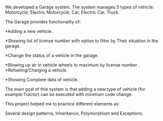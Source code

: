 We developed a Garage system.
The system manages 5 types of vehicle: Motorcycle, Electric Motorcycle, Car, Electric Car, Truck.

The Garage provides functionality of: 

*Adding a new vehicle .

*Showing list of license number with option to filter by Their situation in the garage.

*Change the status of a vehicle in the garage.

*Blowing up air in vehicle wheels to maximum by license number
.
*Refueling/Charging a vehicle.

*Showing Complete data of vehicle.


The main goal of thie system is that adding a new type of vehicle (for example:Tractor) can be executed with minimum code change.

This project helped me to practice different elements as:

Several design patterns, Inheritance, Polymorphism and Exceptions.
